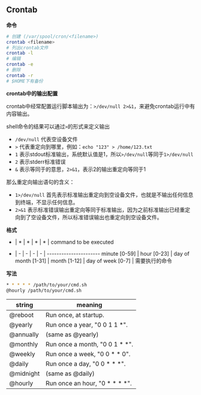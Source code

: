 ## Crontab

__命令__

```sh
# 创建 (/var/spool/cron/<filename>)
crontab <filename>
# 列出crontab文件
crontab -l
# 编辑
crontab -e
# 删除
crontab -r
# $HOME下有备份
```

__crontab中的输出配置__

crontab中经常配置运行脚本输出为：`>/dev/null 2>&1`，来避免crontab运行中有内容输出。

shell命令的结果可以通过`>`的形式来定义输出

* `/dev/null` 代表空设备文件
* `>` 代表重定向到哪里，例如：`echo "123" > /home/123.txt`
* `1` 表示stdout标准输出，系统默认值是1，所以`>/dev/null`等同于`1>/dev/null`
* `2` 表示stderr标准错误
* `&` 表示等同于的意思，`2>&1`，表示2的输出重定向等同于1

那么重定向输出语句的含义：

* `1>/dev/null` 首先表示标准输出重定向到空设备文件，也就是不输出任何信息到终端，不显示任何信息。
* `2>&1` 表示标准错误输出重定向等同于标准输出，因为之前标准输出已经重定向到了空设备文件，所以标准错误输出也重定向到空设备文件。

__格式__

* | * | * | * | * | command to be executed
- | - | - | - | - | ----------------------
minute [0-59] | hour [0-23] | day of month [1-31] | month [1-12] | day of week [0-7] | 需要执行的命令

__写法__

```sh
* * * * * /path/to/your/cmd.sh
@hourly /path/to/your/cmd.sh
```

string | meaning
------ | -------
@reboot   | Run once, at startup.
@yearly   | Run once a year, "0 0 1 1 *".
@annually | (same as @yearly)
@monthly  | Run once a month, "0 0 1 * *".
@weekly   | Run once a week, "0 0 * * 0".
@daily    | Run once a day, "0 0 * * *".
@midnight | (same as @daily)
@hourly   | Run once an hour, "0 * * * *".
